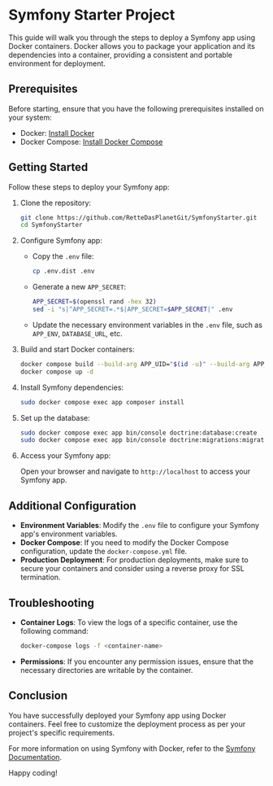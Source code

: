 # Symfony Starter Project

This guide will walk you through the steps to deploy a Symfony app using Docker containers. Docker allows you to package your application and its dependencies into a container, providing a consistent and portable environment for deployment.

## Prerequisites

Before starting, ensure that you have the following prerequisites installed on your system:

- Docker: [Install Docker](https://docs.docker.com/get-docker/)
- Docker Compose: [Install Docker Compose](https://docs.docker.com/compose/install/)

## Getting Started

Follow these steps to deploy your Symfony app:

1. Clone the repository:

    ```bash
    git clone https://github.com/RetteDasPlanetGit/SymfonyStarter.git
    cd SymfonyStarter
    ```

2. Configure Symfony app:

    - Copy the `.env` file:

        ```bash
        cp .env.dist .env
        ```

   - Generate a new `APP_SECRET`:

       ```bash
       APP_SECRET=$(openssl rand -hex 32)
       sed -i "s|^APP_SECRET=.*$|APP_SECRET=$APP_SECRET|" .env
       ```

    - Update the necessary environment variables in the `.env` file, such as `APP_ENV`, `DATABASE_URL`, etc.

3. Build and start Docker containers:

    ```bash
    docker compose build --build-arg APP_UID="$(id -u)" --build-arg APP_GID="$(id -g)"
    docker compose up -d 
    ```

4. Install Symfony dependencies:

    ```bash
    sudo docker compose exec app composer install
    ```

5. Set up the database:

    ```bash
    sudo docker compose exec app bin/console doctrine:database:create
    sudo docker compose exec app bin/console doctrine:migrations:migrate
    ```

6. Access your Symfony app:

   Open your browser and navigate to `http://localhost` to access your Symfony app.

## Additional Configuration

- **Environment Variables**: Modify the `.env` file to configure your Symfony app's environment variables.
- **Docker Compose**: If you need to modify the Docker Compose configuration, update the `docker-compose.yml` file.
- **Production Deployment**: For production deployments, make sure to secure your containers and consider using a reverse proxy for SSL termination.

## Troubleshooting

- **Container Logs**: To view the logs of a specific container, use the following command:

    ```bash
    docker-compose logs -f <container-name>
    ```

- **Permissions**: If you encounter any permission issues, ensure that the necessary directories are writable by the container.

## Conclusion

You have successfully deployed your Symfony app using Docker containers. Feel free to customize the deployment process as per your project's specific requirements.

For more information on using Symfony with Docker, refer to the [Symfony Documentation](https://symfony.com/doc/current/setup/docker.html).

Happy coding!
